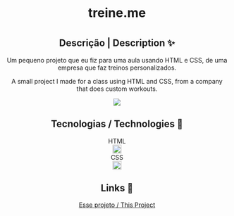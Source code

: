 <div align="center">
<h1>treine.me<h1>
<h2>Descrição | Description ✨</h2>
<p>Um pequeno projeto que eu fiz para uma aula usando HTML e CSS, de uma empresa que faz treinos personalizados.</p>

<p>A small project I made for a class using HTML and CSS, from a company that does custom workouts.</p>
<img src="https://github.com/gustavosd7/treine.me/assets/127472686/fc764c43-df41-4ade-b1ff-027f7270ebeb">

<h2>Tecnologias / Technologies 🚀</h2>
<div>HTML</div> <img src="https://github.com/gustavosd7/treine.me/assets/127472686/8a450ab9-5ff6-4e76-9860-db71b2509d55" style="width: 20px; height: 20px;"> <br>
<div>CSS</div> <img src="https://upload.wikimedia.org/wikipedia/commons/thumb/d/d5/CSS3_logo_and_wordmark.svg/1200px-CSS3_logo_and_wordmark.svg.png" style="width: 20px; height: 20px;">

<h2>Links 🔗</h2>
<p><a href="https://treine-me-two.vercel.app/">Esse projeto / This Project<a></p>
</div>
